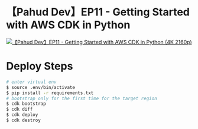 # 【Pahud Dev】EP11 - Getting Started with AWS CDK in Python

[![【Pahud Dev】EP11 - Getting Started with AWS CDK in Python (4K 2160p)](http://img.youtube.com/vi/LGXDKA7Zp7Q/0.jpg)](http://www.youtube.com/watch?v=LGXDKA7Zp7Q "【Pahud Dev】EP11 - Getting Started with AWS CDK in Python (4K 2160p)")


# Deploy Steps

```bash
# enter virtual env
$ source .env/bin/activate
$ pip install -r requirements.txt
# bootstrap only for the first time for the target region
$ cdk bootstrap
$ cdk diff
$ cdk deploy
$ cdk destroy
```
